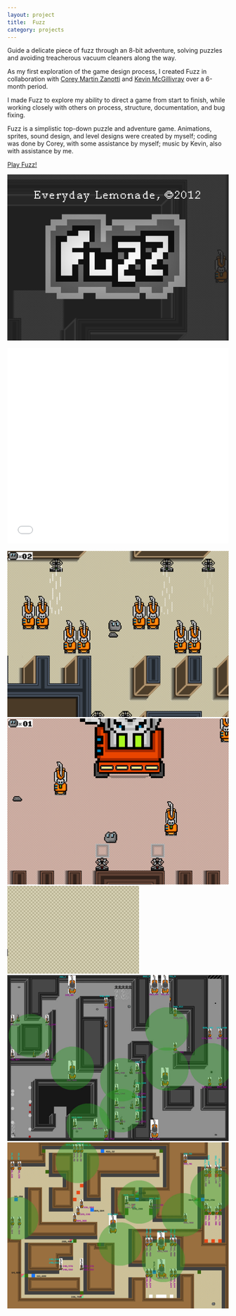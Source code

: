 ```yaml
---
layout: project
title:  Fuzz
category: projects
---
```

Guide a delicate piece of fuzz through an 8-bit adventure, solving puzzles and avoiding treacherous vacuum cleaners along the way.

As my first exploration of the game design process, I created Fuzz in collaboration with [Corey Martin Zanotti](http://http://coreyzanotti.com "Corey Martin Zanotti") and [Kevin McGillivray](http://kevinmcgillivray.net "Kevin McGillivray") over a 6-month period.

I made Fuzz to explore my ability to direct a game from start to finish, while working closely with others on process, structure, documentation, and bug fixing.

Fuzz is a simplistic top-down puzzle and adventure game. Animations, sprites, sound design, and level designs were created by myself; coding was done by Corey, with some assistance by myself; music by Kevin, also with assistance by me.

<a href="/fuzz.html" class="db br3 bw1 bree tc neutral b ba b--neutral pv2 ph4">Play Fuzz!</a>

![Fuzz 01](/img/fuzz_image01.png)

<iframe src="//player.vimeo.com/video/62912729?color=ffffff&title=0&byline=0&portrait=0" width="100%" height="445" frameborder="0" webkitallowfullscreen mozallowfullscreen allowfullscreen></iframe>

![Fuzz 02](/img/fuzz_image02.png)
![Fuzz 03](/img/fuzz_image03.png)
![Fuzz 04](/img/fuzz.gif)
![Fuzz Level 01](/img/fuzz_image04.jpg)
![Fuzz Level 03](/img/fuzz_image06.jpg)
